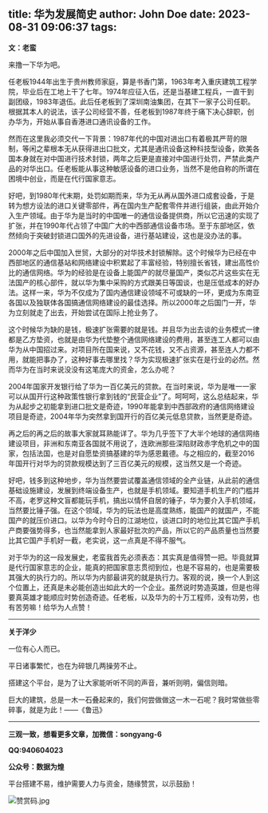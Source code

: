 title: 华为发展简史
author: John Doe
date: 2023-08-31 09:06:37
tags:
---
**文：老蛮**<!--more-->

来撸一下华为吧。

任老板1944年出生于贵州教师家庭，算是书香门第，1963年考入重庆建筑工程学院，毕业后在工地上干了七年。1974年应征入伍，还是当基建工程兵，一直干到副团级，1983年退伍。此后任老板到了深圳南油集团，在其下一家子公司任职。根据其本人的说法，该子公司经营不善，任老板到1987年终于痛下决心辞职，创办华为，开始从事自香港进口通讯设备的工作。

然而在这里我必须交代一下背景：1987年代的中国对进出口有着极其严苛的限制，等闲之辈根本无从获得进出口批文，尤其是通讯设备这种科技型设备，欧美各国本身就在对中国进行技术封锁，两年之后更是直接对中国进行处罚，严禁此类产品的对华出口。任老板能从事这种敏感设备的进口业务，当然不是他自称的所谓在困境中创业，而是在代行国家意志。

好吧，到1980年代末期，处罚如期而来，华为无从再从国外进口成套设备，于是转为想方设法的进口关键零部件，再在国内生产配套零件并进行组装，由此开始介入生产领域。由于华为是当时的中国唯一的通信设备提供商，所以它迅速的实现了扩张，并在1990年代占领了中国广大的中西部通信设备市场。至于东部地区，依然倾向于突破封锁进口国外的先进设备，进行基站建设，这也是没办法的事。

2000年之后中国加入世贸，大部分的对华技术封锁解除。这个时候华为已经在中西部地区的通信基站和网络建设中积累起了丰富经验，特别擅长省钱，建出高性价比的通信网络。华为的经验是在设备上能国产的就尽量国产，类似芯片这些实在无法国产的核心部件，就以华为集中采购的方式跟美日等国谈，也是压低成本的好办法。这样一来，华为不仅成为了国内通信建设领域不可或缺的一环，更成为东南亚各国以及独联体各国搞通信网络建设的最佳选择。所以2000年之后国门一开，华为立刻就走了出去，开始尝试在国际上抢业务了。

这个时候华为缺的是钱，极速扩张需要的就是钱。并且华为出去谈的业务模式一律都是乙方垫资，也就是由华为代垫整个通信网络建设的费用，甚至连工人都可以由华为从中国招过来。对项目所在国来说，又不花钱，又不占资源，甚至连人力都不用，就能把事办了，这种好事去哪里找？华为实现极速扩张实在是行业的必然。然而华为在当时来说没没有这笔庞大的资金，怎么办呢？

2004年国家开发银行给了华为一百亿美元的贷款。在当时来说，华为是唯一一家可以从国开行这种政策性银行拿到钱的“民营企业”了。呵呵呵，这么总结起来，华为从起步之初能拿到进口批文是奇迹，1990年能拿到中西部政府的通信网络建设项目是奇迹，2004年华为突然拿到国开行的百亿美元低息贷款，当然更是奇迹。

再之后的再之后的故事大家就耳熟能详了。华为几乎签下了大半个地球的通信网络建设项目，非洲和东南亚各国就不用说了，连欧洲那些深陷财政赤字危机之中的国家，包括法国，也是对自愿垫资搞基建的华为感恩戴德。与之相应的，截至2016年国开行对华为的贷款规模达到了三百亿美元的规模，这当然又是一个奇迹。

好吧，钱多到这种地步，华为当然要尝试覆盖通信领域的全产业链，从此前的通信基础设施建设，发展到终端设备生产，也就是手机领域。要知道手机生产的门槛并不高，老罗这种文盲都能玩手机，搞出以情怀自居的锤子，华为要介入手机领域，当然要比锤子强。在这个领域，华为的玩法也是高度熟练，能国产的就国产，不能国产的就压价进口。以华为今时今日的江湖地位，谈进口时的地位比其它国产手机产商要强势得多，也当然能拿到人家最好批次的产品，所以它的产品质量也当然要比其它国产手机好一截，老实说，这一点真是不得不服气。

对于华为的这一段发展史，老蛮我首先必须表态：其实真是值得赞一把。毕竟就算是代行国家意志的企业，能真的把国家意志贯彻到位，也是不容易的，也是需要极其强大的执行力的。所以华为内部最讲究的就是执行力。客观的说，换一个人到这个位置上，还真是未必能创造出如此大的一个企业。虽然说时势造英雄，但是也得要真英雄才能顺应时势创造奇迹。任老板，以及华为的十万工程师，没有功劳，也有苦劳嘛！给华为人点赞！
- - -
**关于洋少**

一位有心人而已。

平日诸事繁忙，也在为碎银几两操劳不止。

搭建这个平台，是为了让大家能听听不同的声音，兼听则明，偏信则暗。

巨大的建筑，总是一木一石叠起来的，我们何尝做做这一木一石呢？我时常做些零碎事，就是为此！——《鲁迅》

---

**三观一致，想看更多文章，加微信：songyang-6**

**QQ:940604023**

**公众号：数据为煌** 

平台搭建不易，维护需要人力与资金，随缘赞赏，以示鼓励！

![赞赏码.jpg](/images/zanshang.jpg)